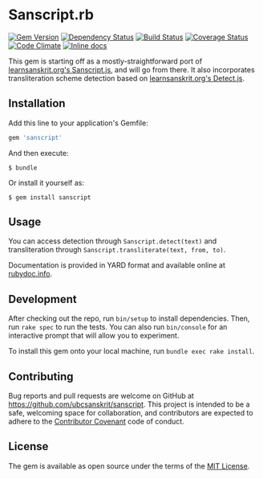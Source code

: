 # Sanscript.rb

[![Gem Version](https://badge.fury.io/rb/sanscript.svg)](https://badge.fury.io/rb/sanscript)
[![Dependency Status](https://gemnasium.com/badges/github.com/ubcsanskrit/sanscript.rb.svg)](https://gemnasium.com/github.com/ubcsanskrit/sanscript.rb)
[![Build Status](https://travis-ci.org/ubcsanskrit/sanscript.rb.svg?branch=master)](https://travis-ci.org/ubcsanskrit/sanscript.rb)
[![Coverage Status](https://coveralls.io/repos/github/ubcsanskrit/sanscript.rb/badge.svg?branch=master)](https://coveralls.io/github/ubcsanskrit/sanscript.rb?branch=master)
[![Code Climate](https://codeclimate.com/github/ubcsanskrit/sanscript.rb/badges/gpa.svg)](https://codeclimate.com/github/ubcsanskrit/sanscript.rb)
[![Inline docs](http://inch-ci.org/github/ubcsanskrit/sanscript.rb.svg?branch=master)](http://inch-ci.org/github/ubcsanskrit/sanscript.rb)

This gem is starting off as a mostly-straightforward port of [learnsanskrit.org's Sanscript.js](https://github.com/sanskrit/sanscript.js), and will go from there. It also incorporates transliteration scheme detection based on [learnsanskrit.org's Detect.js](https://github.com/sanskrit/detect.js).

## Installation

Add this line to your application's Gemfile:

```ruby
gem 'sanscript'
```

And then execute:

    $ bundle

Or install it yourself as:

    $ gem install sanscript

## Usage

You can access detection through `Sanscript.detect(text)` and transliteration through `Sanscript.transliterate(text, from, to)`.

Documentation is provided in YARD format and available online at [rubydoc.info](http://www.rubydoc.info/github/ubcsanskrit/sanscript.rb).

## Development

After checking out the repo, run `bin/setup` to install dependencies. Then, run `rake spec` to run the tests. You can also run `bin/console` for an interactive prompt that will allow you to experiment.

To install this gem onto your local machine, run `bundle exec rake install`.

## Contributing

Bug reports and pull requests are welcome on GitHub at https://github.com/ubcsanskrit/sanscript. This project is intended to be a safe, welcoming space for collaboration, and contributors are expected to adhere to the [Contributor Covenant](http://contributor-covenant.org) code of conduct.


## License

The gem is available as open source under the terms of the [MIT License](http://opensource.org/licenses/MIT).
